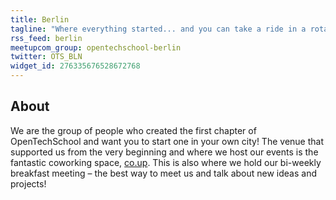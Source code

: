 ```yaml
---
title: Berlin
tagline: "Where everything started... and you can take a ride in a rotating TV tower"
rss_feed: berlin
meetupcom_group: opentechschool-berlin
twitter: OTS_BLN
widget_id: 276335676528672768
---
```


## About

We are the group of people who created the first chapter of OpenTechSchool and
want you to start one in your own city! The venue that supported us from the
very beginning and where we host our events is the fantastic coworking space,
[co.up]. This is also where we hold our bi-weekly breakfast meeting –
the best way to meet us and talk about new ideas and projects!

[co.up]: http://co-up.de/
